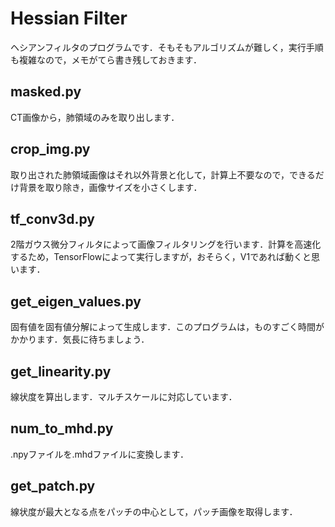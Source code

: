 # Hessian Filter
ヘシアンフィルタのプログラムです．そもそもアルゴリズムが難しく，実行手順も複雑なので，メモがてら書き残しておきます．

## masked.py
CT画像から，肺領域のみを取り出します．

## crop_img.py
取り出された肺領域画像はそれ以外背景と化して，計算上不要なので，できるだけ背景を取り除き，画像サイズを小さくします．

## tf_conv3d.py
2階ガウス微分フィルタによって画像フィルタリングを行います．計算を高速化するため，TensorFlowによって実行しますが，おそらく，V1であれば動くと思います．

## get_eigen_values.py
固有値を固有値分解によって生成します．このプログラムは，ものすごく時間がかかります．気長に待ちましょう．

## get_linearity.py
線状度を算出します．マルチスケールに対応しています．

## num_to_mhd.py
.npyファイルを.mhdファイルに変換します．

## get_patch.py
線状度が最大となる点をパッチの中心として，パッチ画像を取得します．